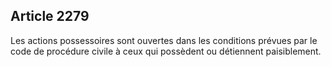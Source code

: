 Article 2279
----
Les actions possessoires sont ouvertes dans les conditions prévues par le code
de procédure civile à ceux qui possèdent ou détiennent paisiblement.
